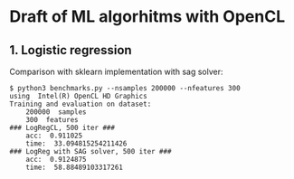 # Draft of ML algorhitms with OpenCL

## 1. Logistic regression

Comparison with sklearn implementation with sag solver:
    
    $ python3 benchmarks.py --nsamples 200000 --nfeatures 300
    using  Intel(R) OpenCL HD Graphics
    Training and evaluation on dataset:
        200000  samples
        300  features
    ### LogRegCL, 500 iter ###
        acc:  0.911025 
        time:  33.094815254211426
    ### LogReg with SAG solver, 500 iter ###
        acc:  0.9124875 
        time:  58.88489103317261